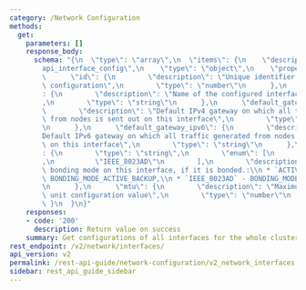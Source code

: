```yaml
---
category: /Network Configuration
methods:
  get:
    parameters: []
    response_body:
      schema: "{\n  \"type\": \"array\",\n  \"items\": {\n    \"description\": \"\
        api_interface_config\",\n    \"type\": \"object\",\n    \"properties\": {\n\
        \      \"id\": {\n        \"description\": \"Unique identifier for this interface\
        \ configuration\",\n        \"type\": \"number\"\n      },\n      \"name\"\
        : {\n        \"description\": \"Name of the configured interface i.e. bond0\"\
        ,\n        \"type\": \"string\"\n      },\n      \"default_gateway\": {\n\
        \        \"description\": \"Default IPv4 gateway on which all traffic generated\
        \ from nodes is sent out on this interface\",\n        \"type\": \"string\"\
        \n      },\n      \"default_gateway_ipv6\": {\n        \"description\": \"\
        Default IPv6 gateway on which all traffic generated from nodes is sent out\
        \ on this interface\",\n        \"type\": \"string\"\n      },\n      \"bonding_mode\"\
        : {\n        \"type\": \"string\",\n        \"enum\": [\n          \"ACTIVE_BACKUP\"\
        ,\n          \"IEEE_8023AD\"\n        ],\n        \"description\": \"Linux\
        \ bonding mode on this interface, if it is bonded.:\\n * `ACTIVE_BACKUP` -\
        \ BONDING_MODE_ACTIVE_BACKUP,\\n * `IEEE_8023AD` - BONDING_MODE_IEEE_8023AD\"\
        \n      },\n      \"mtu\": {\n        \"description\": \"Maximum transmission\
        \ unit configuration value\",\n        \"type\": \"number\"\n      }\n   \
        \ }\n  }\n}"
    responses:
    - code: '200'
      description: Return value on success
    summary: Get configurations of all interfaces for the whole cluster.
rest_endpoint: /v2/network/interfaces/
api_version: v2
permalink: /rest-api-guide/network-configuration/v2_network_interfaces.html
sidebar: rest_api_guide_sidebar
---
```

